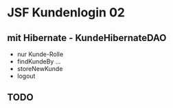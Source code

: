 # JSF Kundenlogin 02

## mit Hibernate - KundeHibernateDAO
* nur Kunde-Rolle
* findKundeBy ...
* storeNewKunde
* logout

## TODO
